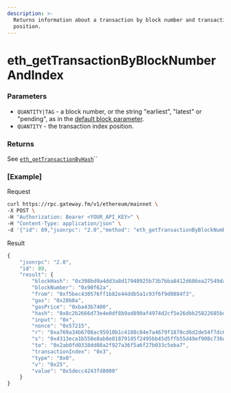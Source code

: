 ```yaml
---
description: >-
  Returns information about a transaction by block number and transaction index
  position.
---
```


# eth\_getTransactionByBlockNumberAndIndex

### Parameters

* `QUANTITY|TAG` - a block number, or the string "earliest", "latest" or "pending", as in the [default block parameter](https://eth.wiki/json-rpc/API#the-default-block-parameter).
* `QUANTITY` - the transaction index position.


### Returns

See [`eth_getTransactionByHash`](./#eth_gettransactionbyhash)\`\`

### [Example]
Request

```bash
curl https://rpc.gateway.fm/v1/ethereum/mainnet \
-X POST \
-H "Authorization: Bearer <YOUR_API_KEY>" \
-H "Content-Type: application/json" \
-d '{"id": 89,"jsonrpc": "2.0","method": "eth_getTransactionByBlockNumberAndIndex","params": ["0x90f62a","0x3"]}'
```

Result

```javascript
{
    "jsonrpc": "2.0",
    "id": 89,
    "result": {
        "blockHash": "0x398bd9a4dd3a8d17940925b73b7bba8412d686ea27549dadc6311ff45e5740b8",
        "blockNumber": "0x90f62a",
        "from": "0xf5bec430576ff1b82e44ddb5a1c93f6f9d0884f3",
        "gas": "0x28b0a",
        "gasPrice": "0xba43b7400",
        "hash": "0x8c2b2666d73e4e0df8b9ad890af4974d2cf5e26dbb25822685bd7e49e86d38e3",
        "input": "0x",
        "nonce": "0x57215",
        "r": "0xa769a34b6708ac95910b1c4188c84e7a4679f1870cd6d2de54f7dc6203ea7e26",
        "s": "0x4313eca1b558e8ab8e01879105f2495bb45d5ffb55d49ef908c736d1dcab8bb",
        "to": "0x2ab0fd0338dd08a2f927a36f5a6f27b033c5eba7",
        "transactionIndex": "0x3",
        "type": "0x0",
        "v": "0x25",
        "value": "0x5decc4243fd8000"
    }
}
```

